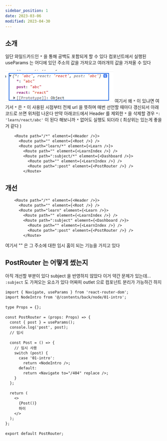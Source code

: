 ```yaml
---
sidebar_position: 1
date: 2023-03-06
modified: 2023-04-30
---
```


## 소개

일단 와일드카드인 `*` 을 통해 공백도 포함되게 할 수 있다
컴포넌트에서 실행된 useParams 는 어디에 있던 주소의 값을 가져오고
여러개의 값을 가져올 수 있다

![](file/01-multi-layer-router.png)
여기서 왜 `*` 이 있냐면
여기서 `*` 은 `*` 이 사용된 시점부터 전체 url 을 뜻하며
매번 선언할 때마다 갱신되서 아래 코드로 쓰면 위처럼 나온다
만약 아래코드에서 Header 를 제외한 `*` 을 삭제할 경우 `*: 'learn/react/abc'` 이 된다
해보니까 `*` 없어도 실행도 되더라 ( 최상위는 있는게 좋을 거 같다 )

```tsx
    <Route path="/*" element={<Header />}>
      <Route path="" element={<Root />} />
      <Route path="learn/*" element={<Learn />}>
        <Route path="" element={<LearnIndex />} />
        <Route path=":subject/*" element={<Dashboard />}>
          <Route path="" element={<LearnIndex />} />
          <Route path=":post" element={<PostRouter />} />
        </Route>
```

## 개선

```tsx
    <Route path="/*" element={<Header />}>
      <Route path="" element={<Root />} />
      <Route path="learn" element={<Learn />}>
        <Route path="" element={<LearnIndex />} />
        <Route path=":subject" element={<Dashboard />}>
          <Route path="" element={<LearnIndex />} />
          <Route path=":post" element={<PostRouter />} />
        </Route>
```

여기서 "" 은 그 주소에 대한 임시 홈이 되는 기능을 가지고 있다

## PostRouter 는 어떻게 썼는지

아직 개선할 부분이 있다
subject 을 반영하지 않았다
이거 약간 문제가 있는데...
`:subject` 도 가져오는 요소가 있다
어짜피 outlet 으로 컴포넌트 분리가 가능하긴 하지

```tsx
import { Navigate, useParams } from 'react-router-dom';
import NodeIntro from '@/contents/back/node/01-intro';

type Props = {};

const PostRouter = (props: Props) => {
  const { post } = useParams();
  console.log('post', post);
  // 임시

  const Post = () => {
    // 임시 사용
    switch (post) {
      case '01-intro':
        return <NodeIntro />;
      default:
        return <Navigate to="/404" replace />;
    }
  };

  return (
    <>
      {Post()}
      하이
    </>
  );
};

export default PostRouter;
```

